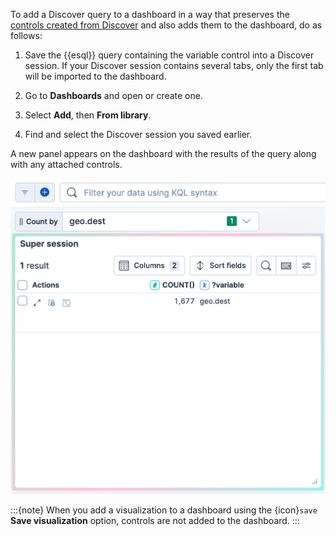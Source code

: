 To add a Discover query to a dashboard in a way that preserves the [controls created from Discover](/explore-analyze/discover/try-esql.md#add-variable-control-discover) and also adds them to the dashboard, do as follows:

1. Save the {{esql}} query containing the variable control into a Discover session. If your Discover session contains several tabs, only the first tab will be imported to the dashboard.

1. Go to **Dashboards** and open or create one.

1. Select **Add**, then **From library**.

1. Find and select the Discover session you saved earlier.

A new panel appears on the dashboard with the results of the query along with any attached controls.

![Importing Discover controls into a dashboard](/explore-analyze/images/import-discover-control-dashboard.png " =40%")

:::{note}
When you add a visualization to a dashboard using the {icon}`save` **Save visualization** option, controls are not added to the dashboard.
:::